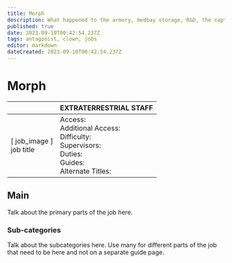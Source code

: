 ```yaml
---
title: Morph
description: What happened to the armory, medbay storage, R&D, the captain's office, and tool storage?
published: true
date: 2023-09-10T00:42:54.237Z
tags: antagonist, clown, jobs
editor: markdown
dateCreated: 2023-09-10T00:42:54.237Z
---
```


# Morph

|                             | EXTRATERRESTRIAL STAFF                                                                                   |
|-----------------------------|----------------------------------------------------------------------------------------------|
| \[ job_image ]<br>job title | Access:<br>Additional Access:<br>Difficulty:<br>Supervisors:<br>Duties:<br>Guides:<br>Alternate Titles: |

## Main 
Talk about the primary parts of the job here.


### Sub-categories
Talk about the subcategories here. Use many for different parts of the job that need to be here and not on a separate guide page.